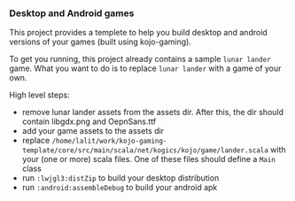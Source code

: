 ### Desktop and Android games 

This project provides a templete to help you build desktop and android versions of your games (built using kojo-gaming).

To get you running, this project already contains a sample `lunar lander` game. What you want to do is to replace `lunar lander` with a game of your own.

High level steps:
- remove lunar lander assets from the assets dir. After this, the dir should contain libgdx.png and OepnSans.ttf
- add your game assets to the assets dir
- replace `/home/lalit/work/kojo-gaming-template/core/src/main/scala/net/kogics/kojo/game/lander.scala` with your (one or more) scala files. One of these files should define a `Main` class
- run `:lwjgl3:distZip` to build your desktop distribution
- run `:android:assembleDebug` to build your android apk
